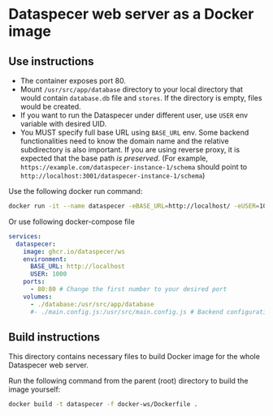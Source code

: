 # Dataspecer web server as a Docker image

## Use instructions

- The container exposes port 80.
- Mount `/usr/src/app/database` directory to your local directory that would contain `database.db` file and `stores`. If the directory is empty, files would be created.
- If you want to run the Dataspecer under different user, use `USER` env variable with desired UID.
- You MUST specify full base URL using `BASE_URL` env. Some backend functionalities need to know the domain name and the relative subdirectory is also important. If you are using reverse proxy, it is expected that the base path *is preserved*. (For example, `https://example.com/dataspecer-instance-1/schema` should point to `http://localhost:3001/dataspecer-instance-1/schema`)

Use the following docker run command:
```bash
docker run -it --name dataspecer -eBASE_URL=http://localhost/ -eUSER=1000 --mount ./database:/usr/src/app/database -p80:80 ghcr.io/dataspecer/ws
```

Or use following docker-compose file
```yaml
services:
  dataspecer:
    image: ghcr.io/dataspecer/ws
    environment:
      BASE_URL: http://localhost
      USER: 1000
    ports:
      - 80:80 # Change the first number to your desired port
    volumes:
      - ./database:/usr/src/app/database
      #- ./main.config.js:/usr/src/main.config.js # Backend configuration
```

## Build instructions

This directory contains necessary files to build Docker image for the whole Dataspecer web server.

Run the following command from the parent (root) directory to build the image yourself:

```bash
docker build -t dataspecer -f docker-ws/Dockerfile .
```